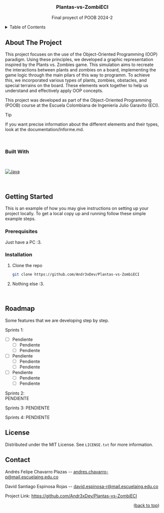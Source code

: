 <!-- Improved compatibility of back to top link: See: https://github.com/othneildrew/Best-README-Template/pull/73 -->
<a id="readme-top"></a>


<!-- PROJECT LOGO -->
<br />
<div align="center">

<h3 align="center">Plantas-vs-ZombiECI</h3>

  <p align="center">
    Final proyect of POOB 2024-2
    <br />
  </p>
</div>

<!-- TABLE OF CONTENTS -->
<details>
  <summary>Table of Contents</summary>
  <ol>
    <li>
      <a href="#about-the-project">About The Project</a>
      <ul>
        <li><a href="#built-with">Built With</a></li>
      </ul>
    </li>
    <li><a href="#roadmap">Roadmap</a></li>
    <li><a href="#license">License</a></li>
    <li><a href="#contact">Contact</a></li>
  </ol>
</details>



<!-- ABOUT THE PROJECT -->
## About The Project

This project focuses on the use of the Object-Oriented Programming (OOP) paradigm. Using these principles, we developed a graphic representation inspired by the Plants vs. Zombies game. This simulation aims to recreate the interactions between plants and zombies on a board, implementing the game logic through the main pilars of this way to programm. To achieve this, we incorporated various types of plants, zombies, obstacles, and special terrains on the board. These elements work together to help us understand and effectively apply OOP concepts.

This project was developed as part of the Object-Oriented Programming (POOB) course at the Escuela Colombiana de Ingeniería Julio Garavito (ECI).

> [!TIP]
> If you want precise information about the different elements and their types, look at the documentation/Informe.md.

</br>

### Built With
<br />

[![Java]][java]

</br>

<!-- GETTING STARTED -->
## Getting Started

This is an example of how you may give instructions on setting up your project locally.
To get a local copy up and running follow these simple example steps.


### Prerequisites
Just have a PC :3.

### Installation

1. Clone the repo
   ```sh
   git clone https://github.com/Andr3xDev/Plantas-vs-ZombiECI
   ```
   
2. Nothing else :3.

</br>

<!-- ROADMAP -->
## Roadmap
Some features that we are developing step by step.

Sprints 1: 
- [ ] Pendiente
  - [ ] Pendiente
  - [ ] Pendiente
- [ ] Pendiente
  - [ ] Pendiente
  - [ ] Pendiente
- [ ] Pendiente
  - [ ] Pendiente
  - [ ] Pendiente

Sprints 2:   
PENDIENTE

Sprints 3:
PENDIENTE

Sprints 4:
PENDIENTE
  


<!-- LICENSE -->
## License

Distributed under the MIT License. See `LICENSE.txt` for more information.



<!-- CONTACT -->
## Contact

Andrés Felipe Chavarro Plazas -- andres.chavarro-p@mail.escuelaing.edu.co

David Santiago Espinosa Rojas -- david.espinosa-r@mail.escuelaing.edu.co

Project Link: https://github.com/Andr3xDev/Plantas-vs-ZombiECI

<p align="right">(<a href="#readme-top">back to top</a>)</p>




<!-- MARKDOWN LINKS & IMAGES -->
<!-- https://www.markdownguide.org/basic-syntax/#reference-style-links -->
[java]: https://img.shields.io/badge/java-%23ED8B00.svg?style=for-the-badge&logo=openjdk&logoColor=white
